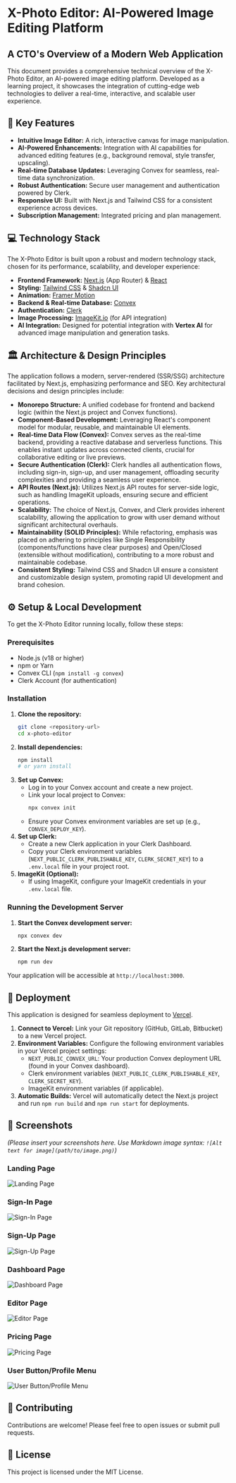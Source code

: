 # X-Photo Editor: AI-Powered Image Editing Platform

## A CTO's Overview of a Modern Web Application

This document provides a comprehensive technical overview of the X-Photo Editor, an AI-powered image editing platform. Developed as a learning project, it showcases the integration of cutting-edge web technologies to deliver a real-time, interactive, and scalable user experience.

## 🚀 Key Features

*   **Intuitive Image Editor:** A rich, interactive canvas for image manipulation.
*   **AI-Powered Enhancements:** Integration with AI capabilities for advanced editing features (e.g., background removal, style transfer, upscaling).
*   **Real-time Database Updates:** Leveraging Convex for seamless, real-time data synchronization.
*   **Robust Authentication:** Secure user management and authentication powered by Clerk.
*   **Responsive UI:** Built with Next.js and Tailwind CSS for a consistent experience across devices.
*   **Subscription Management:** Integrated pricing and plan management.

## 💻 Technology Stack

The X-Photo Editor is built upon a robust and modern technology stack, chosen for its performance, scalability, and developer experience:

*   **Frontend Framework:** [Next.js](https://nextjs.org/) (App Router) & [React](https://react.dev/)
*   **Styling:** [Tailwind CSS](https://tailwindcss.com/) & [Shadcn UI](https://ui.shadcn.com/)
*   **Animation:** [Framer Motion](https://www.framer.com/motion/)
*   **Backend & Real-time Database:** [Convex](https://www.convex.dev/)
*   **Authentication:** [Clerk](https://clerk.com/)
*   **Image Processing:** [ImageKit.io](https://imagekit.io/) (for API integration)
*   **AI Integration:** Designed for potential integration with **Vertex AI** for advanced image manipulation and generation tasks.

## 🏛️ Architecture & Design Principles

The application follows a modern, server-rendered (SSR/SSG) architecture facilitated by Next.js, emphasizing performance and SEO. Key architectural decisions and design principles include:

*   **Monorepo Structure:** A unified codebase for frontend and backend logic (within the Next.js project and Convex functions).
*   **Component-Based Development:** Leveraging React's component model for modular, reusable, and maintainable UI elements.
*   **Real-time Data Flow (Convex):** Convex serves as the real-time backend, providing a reactive database and serverless functions. This enables instant updates across connected clients, crucial for collaborative editing or live previews.
*   **Secure Authentication (Clerk):** Clerk handles all authentication flows, including sign-in, sign-up, and user management, offloading security complexities and providing a seamless user experience.
*   **API Routes (Next.js):** Utilizes Next.js API routes for server-side logic, such as handling ImageKit uploads, ensuring secure and efficient operations.
*   **Scalability:** The choice of Next.js, Convex, and Clerk provides inherent scalability, allowing the application to grow with user demand without significant architectural overhauls.
*   **Maintainability (SOLID Principles):** While refactoring, emphasis was placed on adhering to principles like Single Responsibility (components/functions have clear purposes) and Open/Closed (extensible without modification), contributing to a more robust and maintainable codebase.
*   **Consistent Styling:** Tailwind CSS and Shadcn UI ensure a consistent and customizable design system, promoting rapid UI development and brand cohesion.

## ⚙️ Setup & Local Development

To get the X-Photo Editor running locally, follow these steps:

### Prerequisites

*   Node.js (v18 or higher)
*   npm or Yarn
*   Convex CLI (`npm install -g convex`)
*   Clerk Account (for authentication)

### Installation

1.  **Clone the repository:**
    ```bash
    git clone <repository-url>
    cd x-photo-editor
    ```
2.  **Install dependencies:**
    ```bash
    npm install
    # or yarn install
    ```
3.  **Set up Convex:**
    *   Log in to your Convex account and create a new project.
    *   Link your local project to Convex:
        ```bash
        npx convex init
        ```
    *   Ensure your Convex environment variables are set up (e.g., `CONVEX_DEPLOY_KEY`).
4.  **Set up Clerk:**
    *   Create a new Clerk application in your Clerk Dashboard.
    *   Copy your Clerk environment variables (`NEXT_PUBLIC_CLERK_PUBLISHABLE_KEY`, `CLERK_SECRET_KEY`) to a `.env.local` file in your project root.
5.  **ImageKit (Optional):**
    *   If using ImageKit, configure your ImageKit credentials in your `.env.local` file.

### Running the Development Server

1.  **Start the Convex development server:**
    ```bash
    npx convex dev
    ```
2.  **Start the Next.js development server:**
    ```bash
    npm run dev
    ```

Your application will be accessible at `http://localhost:3000`.

## 🚀 Deployment

This application is designed for seamless deployment to [Vercel](https://vercel.com/).

1.  **Connect to Vercel:** Link your Git repository (GitHub, GitLab, Bitbucket) to a new Vercel project.
2.  **Environment Variables:** Configure the following environment variables in your Vercel project settings:
    *   `NEXT_PUBLIC_CONVEX_URL`: Your production Convex deployment URL (found in your Convex dashboard).
    *   Clerk environment variables (`NEXT_PUBLIC_CLERK_PUBLISHABLE_KEY`, `CLERK_SECRET_KEY`).
    *   ImageKit environment variables (if applicable).
3.  **Automatic Builds:** Vercel will automatically detect the Next.js project and run `npm run build` and `npm run start` for deployments.

## 📸 Screenshots

*(Please insert your screenshots here. Use Markdown image syntax: `![Alt text for image](path/to/image.png)`)*

### Landing Page

![Landing Page](screenshots/landing-page.png)

### Sign-In Page

![Sign-In Page](screenshots/sign-in.png)

### Sign-Up Page

![Sign-Up Page](screenshots/sign-up.png)

### Dashboard Page

![Dashboard Page](screenshots/dashboard.png)

### Editor Page

![Editor Page](screenshots/editor-page.png)

### Pricing Page

![Pricing Page](screenshots/pricing-page.png)

### User Button/Profile Menu

![User Button/Profile Menu](screenshots/user-button-profile-menu.png)

## 🤝 Contributing

Contributions are welcome! Please feel free to open issues or submit pull requests.

## 📄 License

This project is licensed under the MIT License.